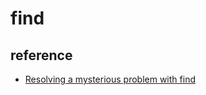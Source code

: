 # find

## reference

- [Resolving a mysterious problem with find](https://www.johndcook.com/blog/2024/11/12/find-file-names/)
